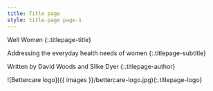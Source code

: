 ```yaml
---
title: Title page
style: title-page page-1
---
```


Well Women
{:.titlepage-title}

Addressing the everyday health needs of women
{:.titlepage-subtitle}

Written by David Woods and Silke Dyer
{:.titlepage-author}

![Bettercare logo]({{ images }}/bettercare-logo.jpg){:.titlepage-logo}
